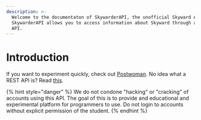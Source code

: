 ```yaml
---
description: >-
  Welcome to the documentaton of SkywarderAPI, the unofficial Skyward API!
  SkywarderAPI allows you to access information about Skyward through a REST
  API.
---
```


# Introduction

If you want to experiment quickly, check out [Postwoman](https://postwoman.io/?method=GET&url=https://api.skywarder.cf/&path=/v1/report?username=&password=&auth=Bearer%20Token&params=%5B%7B%22key%22:%22username%22,%22value%22:%22%22%7D,%7B%22key%22:%22password%22,%22value%22:%22%22%7D%5D&rawParams=%7B%7D). No idea what a REST API is? Read [this](https://www.smashingmagazine.com/2018/01/understanding-using-rest-api/).

{% hint style="danger" %}
We do not condone "hacking" or "cracking" of accounts using this API. The goal of this is to provide and educational and experimental platform for programmers to use. Do not login to accounts without explicit permission of the student.
{% endhint %}

